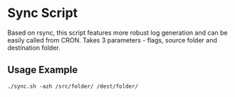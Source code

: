# Sync Script

Based on rsync, this script features more robust log generation and can be easily called from CRON. Takes 3 parameters - flags, source folder and destination folder.

## Usage Example

`./sync.sh -azh /src/folder/ /dest/folder/`
